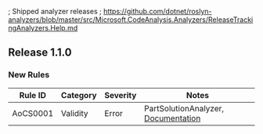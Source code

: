 ﻿; Shipped analyzer releases
; https://github.com/dotnet/roslyn-analyzers/blob/master/src/Microsoft.CodeAnalysis.Analyzers/ReleaseTrackingAnalyzers.Help.md

## Release 1.1.0

### New Rules

Rule ID | Category | Severity | Notes
--------|----------|----------|-------
AoCS0001 | Validity | Error | PartSolutionAnalyzer, [Documentation](../../docs/analyzers/rules/GA0001.md)
